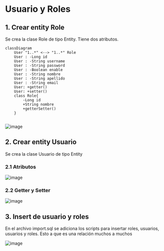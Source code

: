 # Usuario y Roles

## 1. Crear entity Role

Se crea la clase Role de tipo Entity. Tiene dos atributos. 

```mermaid
classDiagram
    User "1..*" <--> "1..*" Role
    User : -Long id
    User : -String username
    User : -String password
    User : -Boolean enable
    User : -String nombre
    User : -String apellido
    User : -String email
    User: +getter()
    User: +setter()
    class Role{
        -Long id
        +String nombre
        +getterSetter()        
    }
    
```


![image](https://github.com/crodrigr/spring-boot-angular-confenalco/assets/31961588/970d7e93-0c26-4795-ae4e-f0c94fea4d87)

## 2. Crear entity Usuario

Se crea la clase Usuario de tipo Entity

### 2.1 Atributos
![image](https://github.com/crodrigr/spring-boot-angular-confenalco/assets/31961588/488f355e-6bd4-47fb-ad7c-c0716da7d5e9)

### 2.2 Getter y Setter

![image](https://github.com/crodrigr/spring-boot-angular-confenalco/assets/31961588/72cbe6e0-fb77-4878-a61b-87cf37a844ed)

## 3. Insert de usuario y roles

En el archivo import.sql se adiciona los scripts para insertar roles, usuarios, usuarios y roles. Esto a que es una relación muchos a muchos

![image](https://github.com/crodrigr/spring-boot-angular-confenalco/assets/31961588/52fdd256-c60e-4cf8-8e36-7b0f383dd574)
